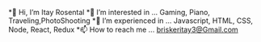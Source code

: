 *👋 Hi, I’m Itay Rosental
*👀 I’m interested in ... Gaming, Piano, Traveling,PhotoShooting 
*🌱 I’m experienced in ... Javascript, HTML, CSS, Node, React, Redux 
*📫 How to reach me ... briskeritay3@Gmail.com
